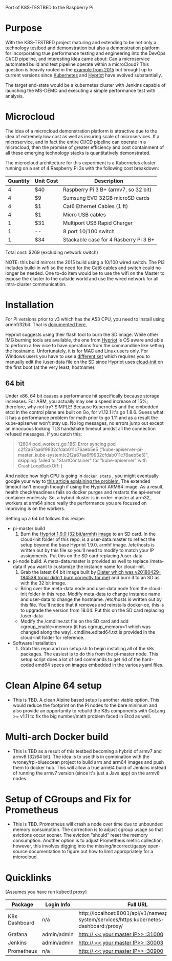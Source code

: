 
Port of K8S-TESTBED to the Raspberry Pi

# Purpose
With the K8S-TESTBED project maturing and extending to be not only a technology testbed
and demonstration but also a demonstration platform for incorporating true performance
testing and engineering into the DevOps CI/CD pipeline, and interesting idea came about:
Can a microservice automated build and test pipeline operate within a microCloud?  This question
is heavily rooted in the [example from 2015](https://kubernetes.io/blog/2015/12/creating-raspberry-pi-cluster-running/)
but brought up to current versions since [Kubernetes](https://kubernetes.io) and [Hypriot](https://hypriot.com) have evolved substantially.

The target end-state would be a kubernetes cluster with Jenkins capable of launching the MS-DEMO and executing a simple performance test with analysis.

# Microcloud

The idea of a microcloud demonstration platform is attractive due to the idea of extremely low cost
as well as insuring scale of microservices.  If a microservice, and in fact the entire CI/CD pipeline
can operate in a microcloud, then the promise of greater efficiency and cost containment of all these
emerging technology stacks is quantitatively demonstrated.

The microcloud architecture for this experiment is a Kubernetes cluster running on a set
of 4 Raspberry Pi 3s with the following cost breakdown:

Quantity | Unit Cost | Description
------- | -------- | -----------------------------------------------
4|$40| Raspberry Pi 3 B+ (armv7, so 32 bit)
4|$9| Sumsung EVO 32GB microSD cards
4|$1| Cat6 Ethernet Cables (1 ft)
4|$1| Micro USB cables
1|$31| Multiport USB Rapid Charger
1|--| 8 port 10/100 switch
1|$34| Stackable case for 4 Rasberry Pi 3 B+

Total cost: $269 (excluding network switch)

NOTE: this build mirrors the 2015 build using a 10/100 wired switch.  The Pi3 includes build-in wifi so the need
for the Cat6 cables and switch could no longer be needed.  One to-do item would be to use the wifi on the Master to
expose the cluster to the outside world and use the wired network for all intra-cluster communication.

# Installation

For  Pi versions prior to v3 which has the A53 CPU, you need to install using armhf/32bit.  That is [documented here.](32bit.md)


Hypriot suggests using their flash tool to burn the SD image.  While other IMG burning tools are available,
the one from [Hypriot](https://github.com/hypriot/flash) is OS aware and able to perform a few nice to have operations from the commandline like
setting the hostname.  Unfortunately, it is for MAC and Linux users only.  For Windows users you have to use a [different set](https://blog.hypriot.com/getting-started-with-docker-and-windows-on-the-raspberry-pi/) which requires you to manually edit the /user-data file on the SD since Hypriot uses [cloud-init](https://cloud-init.io) on the first boot (at the very least, hostname).


## 64 bit
Under x86, 64 bit causes a performance hit specifically because storage increases.  For ARM, you actually may see a speed increase of 15%; therefore, why not try?  SIMPLE!  Because Kubernetes and the embedded etcd in the control plane are built on Go, for v1.12.1 it's go 1.8.6.  Guess what: it has a performance problem for math prior to go 1.11 and as a result the kube-apiserver won't stay up.  No log messages, no errors jump out except an innocuous looking TLS handshake timeout amidst all the connection refused messages.  If you catch this:
 >12604 pod_workers.go:186] Error syncing pod c2f2a67aa6f9932cfdab011c76aeb5e5 ("kube-apiserver-pi-master_kube-system(c2f2a67aa6f9932cfdab011c76aeb5e5)", skipping: failed to "StartContainer" for "kube-apiserver" with CrashLoopBackOff: )

And notice how high CPU is going in `docker stats` , you might eventually google your way to [this article explaining the problem.](https://gitlab.com/daylight/kubernetes/commit/05876fa66a2d465d5181e3ef744dbfd05ad5ec48)  The extended timeout isn't enough though if using the Hypriot ARM64 image.  As a result, health check/readiness fails so docker purges and restarts the api-server container endlessly.  So, a hybrid cluster is in order:  master at arm32, workers at arm64 since really the performance you are focused on improving is on the workers.

Setting up a 64 bit follows this recipe:
- pi-master build
  1.  Burn the [Hypriot 1.9.0 (32 bit/armhf) image](http://blog.hypriot.com/downloads/) to an SD card.  In the cloud-init folder of this repo, is a user-data.master to reflect the setup beyond the base Hypriot 1.9.0, armhf image.  /etc/hosts is written out by this file so you'll need to modify to match your IP assignments.  Put this on the SD card replacing /user-data
- pi-node build.  A meta-data.master is provided as well to replace /meta-data if you want to customize the instance name for cloud-init.
  1.  Grab the latest 64 bit image built by [Dieter which was v20180429-184538 (prior didn't burn correctly for me)](https://github.com/DieterReuter/image-builder-rpi64/releases/tag/v20180429-184538)  and burn it to an SD as with the 32 bit image.  
    - Bring over the meta-data.node and user-data.node from the cloud-init folder in this repo.  Modify meta-data to change instance name and user-data to change the hostname.  /etc/hosts is written out by this file.  You'll notice that it removes and reinstalls docker-ce, this is to upgrade the version from 18.04.  Put this on the SD card replacing /user-data
    - Modify the /cmdline.txt file on the SD card and add cgroup_enable=memory (it has cgroup_memory=1 which was changed along the way).  cmdline.edited64.txt is provided in the cloud-init folder for reference.
- Software Installation
  1.  Grab this repo and run setup.sh to begin installing all of the k8s packages.  The easiest is to do this from the pi-master node.  This setup script does a lot of sed commands to get rid of the hard-coded amd64 specs on images embedded in the various yaml files.

# Clean Alpine 64 setup
- This is TBD.  A clean Alpine based setup is another viable option.  This would reduce the footprint on the Pi nodes to the bare minimum and also provide an opportunity to rebuild the K8s components with GoLang >= v1.11 to fix the big number/math problem faced in Etcd as well.

# Multi-arch Docker build
- This is TBD as a result of this testbed becoming a hybrid of armv7 and armv8 (32/64 bit).  The idea is to use this in combination with the wroney/rpi-blueocean project to build arm and arm64 images and push them to docker hub.  This will allow a true arm64 build of Jenkins instead of running the armv7 version (since it's just a Java app) on the armv8 nodes.

# Setup of CGroups and Fix for Prometheus
- This is TBD.  Prometheus will crash a node over time due to unbounded memory consumption.  The correction is to adjust cgroup usage so that evictions occur sooner.  The eviction "should" reset the memory consumption.  Another option is to adjust Prometheus metric collection; however, this involves digging into the missing/incorrect/gappy open-source documentation to figure out how to limit appropriately for a microcloud.

# Quicklinks
[Assumes you have run kubectl proxy]

Package | Login Info | Full URL
------- | ---------- | -----------------------------------
K8s Dashboard | n/a | http://localhost:8001/api/v1/namespaces/kube-system/services/https:kubernetes-dashboard:/proxy/
Grafana | admin/admin | [http:// << your master IP>> :31000](http://192.168.10.20:31000)
Jenkins | admin/admin | [http:// << your master IP>> :30003](http://192.168.10.20:30003)
Prometheus | n/a | [http:// << your master IP>> :30900](http://192.168.10.20:30900)
